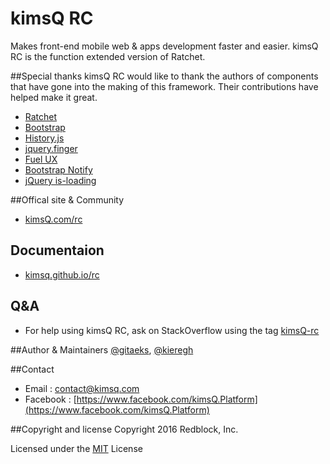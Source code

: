
# kimsQ RC

Makes front-end mobile web & apps development faster and easier. 
kimsQ RC is the function extended version of Ratchet.

##Special thanks
kimsQ RC would like to thank the authors of components that have gone into the making of this framework. Their contributions have helped make it great.

* [Ratchet](https://github.com/twbs/ratchet)
* [Bootstrap](https://github.com/twbs/bootstrap)
* [History.js](https://github.com/browserstate/history.js)
* [jquery.finger](https://github.com/ngryman/jquery.finger)
* [Fuel UX](https://github.com/ExactTarget/fuelux/)
* [Bootstrap Notify](https://github.com/mouse0270/bootstrap-notify)
* [jQuery is-loading](https://github.com/hekigan/is-loading) 

##Offical site & Community
- [kimsQ.com/rc](http://kimsq.com/rc)


## Documentaion
- [kimsq.github.io/rc](http://kimsq.github.io/rc/)

## Q&A
- For help using kimsQ RC, ask on StackOverflow using the tag [kimsQ-rc](http://stackoverflow.com/questions/tagged/kimsq-rc)

##Author & Maintainers
[@gitaeks](https://github.com/gitaeks), [@kieregh](https://github.com/kieregh)


##Contact 
* Email :  [contact@kimsq.com](mailto:contact@kimsq.com)
* Facebook : [https://www.facebook.com/kimsQ.Platform](https://www.facebook.com/kimsQ.Platform)

##Copyright and license
Copyright 2016 Redblock, Inc.

Licensed under the [MIT](https://github.com/kimsQ/rc/blob/master/LICENSE) License
